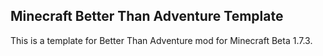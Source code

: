 ## Minecraft Better Than Adventure Template
This is a template for Better Than Adventure mod for Minecraft Beta 1.7.3.
